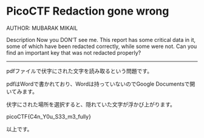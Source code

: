 # PicoCTF Redaction gone wrong

AUTHOR: MUBARAK MIKAIL

Description
Now you DON’T see me.
This report has some critical data in it, some of which have been redacted correctly, while some were not. Can you find an important key that was not redacted properly?

---

pdfファイルで伏字にされた文字を読み取るという問題です。

pdfはWordで書かれており、Wordは持っていないのでGoogle Documentsで開いてみます。


伏字にされた場所を選択すると、隠れていた文字が浮かび上がります。

picoCTF{C4n_Y0u_S33_m3_fully} 

以上です。



